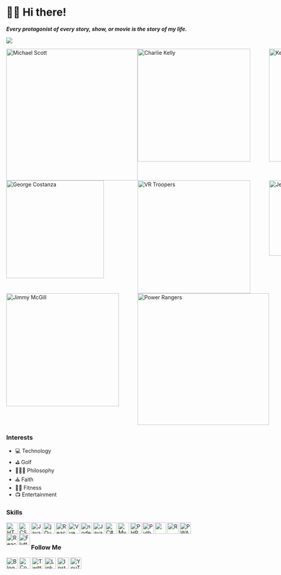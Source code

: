 # 🖖🏾 Hi there!

***Every protagonist of every story, show, or movie is the story of my life.***

<img src="http://github-readme-streak-stats.herokuapp.com?user=theuiguru&theme=Javascript-dark&date_format=M%20j%5B%2C%20Y%5D&background=011E41" /> <!--<img src="https://github-readme-stats.vercel.app/api?username=theuiguru&show_icons=true&theme=flag-india&hide_border=false&border_radius=8px&&count_private=true&include_all_commits=true" />-->

<div style="display:grid; grid-template-columns:repeat(3, 1fr);"><img src="https://i.imgur.com/HTBxpUz.png" alt="Michael Scott" title="Michael Scott" width="350" />
<img src="https://media2.giphy.com/media/9PaC2UWEsnIG6nXcsn/giphy.gif" alt="Charlie Kelly" title="Charlie Kelly" width="300" />
<img src="https://media.giphy.com/media/7pyYl7h9VnSyUHYaw9/giphy.gif" alt="Kevin Pearson" title="Kevin Pearson" width="300" />
<img src="https://media2.giphy.com/media/Yy2H6trIkODoA/giphy.gif" alt="George Costanza" title="George Costanza" width="260" />
<img src="https://media3.giphy.com/media/DK9NoD7j2nRVm/giphy.gif" alt="VR Troopers" title="VR Troopers" width="300" />
<img src="https://media2.giphy.com/media/LiljwvntZmf4c/giphy.gif" alt="Jesse Pinkman" title="Jesse Pinkman" width="200" />
<img src="https://media1.giphy.com/media/l0EwYGlvQ7STj3wyc/giphy.gif" alt="Jimmy McGill" title="Jimmy McGill" width="300" />
<img src="https://media4.giphy.com/media/b3Owrrk9ZsC4w/giphy.gif" alt="Power Rangers" title="Power Rangers" width="350" /></div>

### Interests
- 💻 Technology
- ⛳ Golf
- 🧘🏽‍♂️ Philosophy
- ⛪️ Faith
- 🏋️‍♂️ Fitness
- 📺 Entertainment

### Skills
<img src="https://cdn.jsdelivr.net/npm/simple-icons@v3/icons/html5.svg" title="HTML5" width="30" align="left">
<img src="https://cdn.jsdelivr.net/npm/simple-icons@v3/icons/css3.svg" title="CSS3" width="30" align="left">
<img src="https://cdn.jsdelivr.net/npm/simple-icons@v3/icons/javascript.svg" title="JavaScript" width="30" align="left">
<img src="https://cdn.jsdelivr.net/npm/simple-icons@v3/icons/jquery.svg" title="jQuery" width="30" align="left">
<img src="https://cdn.jsdelivr.net/npm/simple-icons@v3/icons/react.svg" title="React" width="30" align="left">
<img src="https://cdn.jsdelivr.net/npm/simple-icons@5.19.0/icons/vuedotjs.svg" title="Vue" width="30" align="left">
<img src="https://cdn.jsdelivr.net/npm/simple-icons@5.19.0/icons/nodedotjs.svg" title="nodeJS" width="30" align="left">
<img src="https://cdn.jsdelivr.net/npm/simple-icons@v3/icons/java.svg" title="Java" width="30" align="left">
<img src="https://cdn.jsdelivr.net/npm/simple-icons@v3/icons/csharp.svg" title="C#" width="30" align="left">
<img src="https://cdn.jsdelivr.net/npm/simple-icons@v3/icons/mysql.svg" title="MySQL" width="30" align="left">
<img src="https://cdn.jsdelivr.net/npm/simple-icons@v3/icons/php.svg" title="PHP" width="30" align="left">
<img src="https://cdn.jsdelivr.net/npm/simple-icons@v3/icons/python.svg" title="Python" width="30" align="left">
<img src="https://cdn.jsdelivr.net/npm/simple-icons@v3/icons/ruby.svg" titles="Ruby" width="30" align="left">
<img src="https://cdn.jsdelivr.net/npm/simple-icons@v3/icons/r.svg" title="R" width="30" align="left">
<img src="https://cdn.jsdelivr.net/npm/simple-icons@5.19.0/icons/pwa.svg" title="PWA" width="30" align="left">
<img src="https://cdn.jsdelivr.net/npm/simple-icons@v3/icons/react.svg" title="React Native" width="30" align="left">
<img src="https://cdn.jsdelivr.net/npm/simple-icons@v3/icons/flutter.svg" title="Flutter" width="30" align="left">
<br/><br/>


### Follow Me
<a href="https://theuiguru.blogspot.com" target="_blank"><img src="https://cdn.jsdelivr.net/npm/simple-icons@v3/icons/blogger.svg" title="Blogger" width="30"></a> 
<a href="https://codepen.io/cthomas" target="_blank"><img src="https://cdn.jsdelivr.net/npm/simple-icons@v3/icons/codepen.svg" title="CodePen" width="30"></a> 
<a href="https://twitter.com/cthomas1211" target="_blank"><img src="https://cdn.jsdelivr.net/npm/simple-icons@v3/icons/twitter.svg" title="Twitter" width="30"></a> 
<a href="https://linkedin.com/in/christhomas101" target="_blank"><img src="https://cdn.jsdelivr.net/npm/simple-icons@v3/icons/linkedin.svg" title="LinkedIn" width="30"></a> 
<a href="https://instagr.am/cthomas1211" target="_blank"><img src="https://cdn.jsdelivr.net/npm/simple-icons@v3/icons/instagram.svg" title="Instagram" width="30"></a> 
<a href="https://youtube.com/ndnweb24" target="_blank"><img src="https://cdn.jsdelivr.net/npm/simple-icons@v3/icons/youtube.svg" title="YouTube" width="30"></a>
